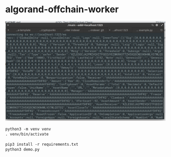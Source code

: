 # algorand-offchain-worker


![PT2](https://raw.githubusercontent.com/ubinix-warun/algorand-offchain-worker/main/doc/assets/proto_indexer2.png)

```
python3 -m venv venv
. venv/bin/activate

pip3 install -r requirements.txt
python3 demo.py 
```
